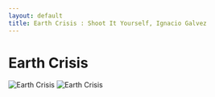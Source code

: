 ```yaml
---
layout: default
title: Earth Crisis : Shoot It Yourself, Ignacio Galvez
---
```


# Earth Crisis

![Earth Crisis](http://assets.farmhouse.co/publishing/1-shoot-it-yourself/images/earth-crisis-1.jpg)
![Earth Crisis](http://assets.farmhouse.co/publishing/1-shoot-it-yourself/images/earth-crisis-2.jpg)
